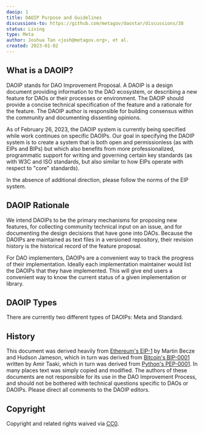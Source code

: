 ```yaml
---
daoip: 1
title: DAOIP Purpose and Guidelines
discussions-to: https://github.com/metagov/daostar/discussions/38
status: Living
type: Meta
author: Joshua Tan <josh@metagov.org>, et al.
created: 2023-01-02
---
```


## What is a DAOIP?

DAOIP stands for DAO Improvement Proposal. A DAOIP is a design document providing information to the DAO ecosystem, or describing a new feature for DAOs or their processes or environment. The DAOIP should provide a concise technical specification of the feature and a rationale for the feature. The DAOIP author is responsible for building consensus within the community and documenting dissenting opinions.

As of February 26, 2023, the DAOIP system is currently being specified while work continues on specific DAOIPs. Our goal in specifying the DAOIP system is to create a system that is both open and permissionless (as with EIPs and BIPs) but which also benefits from more professionalized, programmatic support for writing and governing certain key standards (as with W3C and ISO standards, but also similar to how EIPs operate with respect to "core" standards).

In the absence of additional direction, please follow the norms of the EIP system.

## DAOIP Rationale

We intend DAOIPs to be the primary mechanisms for proposing new features, for collecting community technical input on an issue, and for documenting the design decisions that have gone into DAOs. Because the DAOIPs are maintained as text files in a versioned repository, their revision history is the historical record of the feature proposal.

For DAO implementers, DAOIPs are a convenient way to track the progress of their implementation. Ideally each implementation maintainer would list the DAOIPs that they have implemented. This will give end users a convenient way to know the current status of a given implementation or library.

## DAOIP Types

There are currently two different types of DAOIPs: Meta and Standard.

## History

This document was derived heavily from [Ethereum's EIP-1](https://github.com/ethereum/EIPs/blob/master/EIPS/eip-1.md) by Martin Becze and Hudson Jameson, which in turn was derived from [Bitcoin's BIP-0001](https://github.com/bitcoin/bips) written by Amir Taaki, which in turn was derived from [Python's PEP-0001](https://peps.python.org/). In many places text was simply copied and modified. The authors of these documents are not responsible for its use in the DAO Improvement Process, and should not be bothered with technical questions specific to DAOs or DAOIPs. Please direct all comments to the DAOIP editors.

## Copyright

Copyright and related rights waived via [CC0](../LICENSE.md).
